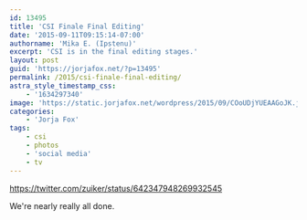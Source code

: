 ```yaml
---
id: 13495
title: 'CSI Finale Final Editing'
date: '2015-09-11T09:15:14-07:00'
authorname: 'Mika E. (Ipstenu)'
excerpt: 'CSI is in the final editing stages.'
layout: post
guid: 'https://jorjafox.net/?p=13495'
permalink: /2015/csi-finale-final-editing/
astra_style_timestamp_css:
    - '1634297340'
image: 'https://static.jorjafox.net/wordpress/2015/09/COoUDjYUEAAGoJK.jpg'
categories:
    - 'Jorja Fox'
tags:
    - csi
    - photos
    - 'social media'
    - tv
---
```


https://twitter.com/zuiker/status/642347948269932545

We're nearly really all done.
